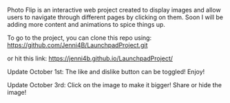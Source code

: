 Photo Flip is an interactive web project created to display images and allow users to navigate through different pages by clicking on them. Soon I will be adding more content and animations to spice things up.

To go to the project, you can clone this repo using: https://github.com/Jenni4B/LaunchpadProject.git

or hit this link: https://jenni4b.github.io/LaunchpadProject/

Update October 1st: The like and dislike button can be toggled! Enjoy!

Update October 3rd: Click on the image to make it bigger!
                    Share or hide the image!
